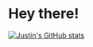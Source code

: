 <!-- Greeting -->
# Hey there! 

[![Justin's GitHub stats](https://github-readme-stats.vercel.app/api?username=justinzjj)](https://github.com/anuraghazra/github-readme-stats)

